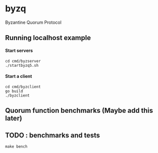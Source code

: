 # byzq
Byzantine Quorum Protocol

## Running localhost example 

#### Start servers

```shell
cd cmd/byzserver
./startbyzq5.sh
```

#### Start a client

```shell
cd cmd/byzclient
go build
./byzclient
```

## Quorum function benchmarks (Maybe add this later)

## TODO : benchmarks and tests

```make bench```
